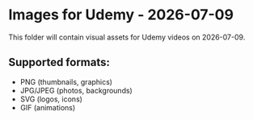 # Images for Udemy - 2026-07-09

This folder will contain visual assets for Udemy videos on 2026-07-09.

## Supported formats:
- PNG (thumbnails, graphics)
- JPG/JPEG (photos, backgrounds)
- SVG (logos, icons)
- GIF (animations)
